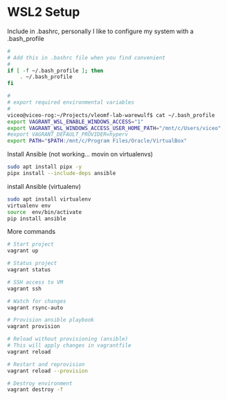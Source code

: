 # WSL2 Setup

Include in .bashrc, personally I like to configure my system
with a .bash_profile
```bash
#
# Add this in .bashrc file when you find convenient
#
if [ -f ~/.bash_profile ]; then
    . ~/.bash_profile
fi

#
# export required environmental variables
#
viceo@viceo-rog:~/Projects/vleomf-lab-warewulf$ cat ~/.bash_profile
export VAGRANT_WSL_ENABLE_WINDOWS_ACCESS="1"
export VAGRANT_WSL_WINDOWS_ACCESS_USER_HOME_PATH="/mnt/c/Users/viceo"
#export VAGRANT_DEFAULT_PROVIDER=hyperv
export PATH="$PATH:/mnt/c/Program Files/Oracle/VirtualBox"
```


Install Ansible (not working... movin on virtualenvs)
```bash
sudo apt install pipx -y
pipx install --include-deps ansible
```


install Ansible (virtualenv)
```bash
sudo apt install virtualenv
virtualenv env
source  env/bin/activate
pip install ansible

```

More commands
```bash
# Start project
vagrant up

# Status project
vagrant status

# SSH access to VM
vagrant ssh

# Watch for changes
vagrant rsync-auto

# Provision ansible playbook
vagrant provision

# Reload without provisioning (ansible)
# This will apply changes in vagrantfile
vagrant reload

# Restart and reprovision
vagrant reload --provision

# Destroy environment
vagrant destroy -f
```